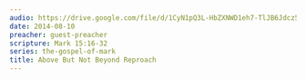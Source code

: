 ```yaml
---
audio: https://drive.google.com/file/d/1CyN1pQ3L-HbZXNWD1eh7-TlJB6Jdcz5Q/view
date: 2014-08-10
preacher: guest-preacher
scripture: Mark 15:16-32
series: the-gospel-of-mark
title: Above But Not Beyond Reproach
---
```

